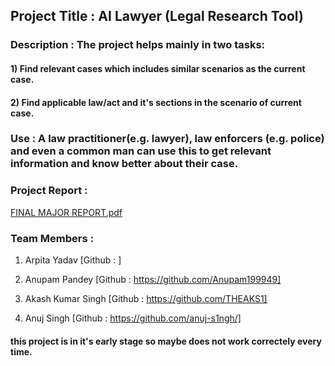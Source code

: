 ## Project Title : AI Lawyer (Legal Research Tool)

### Description : The project helps mainly in two tasks: 
#### 1) Find relevant cases which includes similar scenarios as the current case.
#### 2) Find applicable law/act and it's sections in the scenario of current case.

### Use : A law practitioner(e.g. lawyer), law enforcers (e.g. police) and even a common man can use this to get relevant information and know better about their case.


### Project Report :

[FINAL MAJOR REPORT.pdf](https://github.com/anuj-s1ngh/major_project_ai_lawyer/files/11571979/FINAL.MAJOR.REPORT.pdf)


### Team Members :

1) Arpita Yadav
[Github : ]

2) Anupam Pandey
[Github : https://github.com/Anupam199949]

3) Akash Kumar Singh
[Github : https://github.com/THEAKS1]

4) Anuj Singh
[Github : https://github.com/anuj-s1ngh/]


#### this project is in it's early stage so maybe does not work correctely every time.
